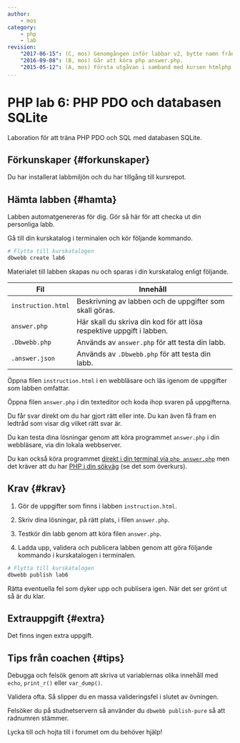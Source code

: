 ```yaml
---
author:
    - mos
category:
    - php
    - lab
revision:
    "2017-06-15": (C, mos) Genomgången inför labbar v2, bytte namn från lab5 till lab6.
    "2016-09-08": (B, mos) Går att köra php answer.php.
    "2015-05-12": (A, mos) Första utgåvan i samband med kursen htmlphp version 2.
...
```

PHP lab 6: PHP PDO och databasen SQLite
==================================

Laboration för att träna PHP PDO och SQL med databasen SQLite.

<!--more-->



Förkunskaper {#forkunskaper}
-----------------------

Du har installerat labbmiljön och du har tillgång till kursrepot.



Hämta labben {#hamta}
-----------------------

Labben automatgenereras för dig. Gör så här för att checka ut din personliga labb.

Gå till din kurskatalog i terminalen och kör följande kommando.

```bash
# Flytta till kurskatalogen
dbwebb create lab6
```

Materialet till labben skapas nu och sparas i din kurskatalog enligt följande.

| Fil | Innehåll |
|-----|----------|
| `instruction.html` | Beskrivning av labben och de uppgifter som skall göras.               |
| `answer.php`       | Här skall du skriva din kod för att lösa respektive uppgift i labben. |
| `.Dbwebb.php`      | Används av `answer.php` för att testa din labb.                        |
| `.answer.json`      | Används av `.Dbwebb.php` för att testa din labb.                        |

Öppna filen `instruction.html` i en webbläsare och läs igenom de uppgifter som labben omfattar.

Öppna filen `answer.php` i din texteditor och koda ihop svaren på uppgifterna.

Du får svar direkt om du har gjort rätt eller inte. Du kan även få fram en ledtråd som visar dig vilket rätt svar är.

Du kan testa dina lösningar genom att köra programmet `answer.php` i din webbläsare, via din lokala webbserver.

Du kan också köra programmet [direkt i din terminal via `php answer.php`](t/5583) men det kräver att du har [PHP i din sökväg](labbmiljo/php-i-pathen) (se det som överkurs).



Krav {#krav}
-----------------------

1. Gör de uppgifter som finns i labben `instruction.html`.

2. Skriv dina lösningar, på rätt plats, i filen `answer.php`.

3. Testkör din labb genom att köra filen `answer.php`.

4. Ladda upp, validera och publicera labben genom att göra följande kommando i kurskatalogen i terminalen.

```bash
# Flytta till kurskatalogen
dbwebb publish lab6
```

Rätta eventuella fel som dyker upp och publisera igen. När det ser grönt ut så är du klar. 



Extrauppgift {#extra}
-----------------------

Det finns ingen extra uppgift.



Tips från coachen {#tips}
-----------------------

Debugga och felsök genom att skriva ut variablernas olika innehåll med `echo`, `print_r()` eller `var_dump()`.

Validera ofta. Så slipper du en massa valideringsfel i slutet av övningen.

Felsöker du på studnetservern så använder du `dbwebb publish-pure` så att radnumren stämmer.

Lycka till och hojta till i forumet om du behöver hjälp!
